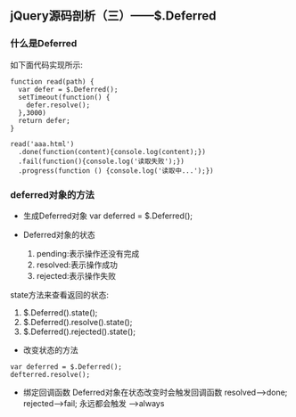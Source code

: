 ## jQuery源码剖析（三）——$.Deferred


### 什么是Deferred
如下面代码实现所示:
```
function read(path) {
  var defer = $.Deferred();
  setTimeout(function() {
    defer.resolve();
  },3000)
  return defer;
}

read('aaa.html')
  .done(function(content){console.log(content);})
  .fail(function(){console.log('读取失败');})
  .progress(function () {console.log('读取中...');})
```


### deferred对象的方法
* 生成Deferred对象
var deferred = $.Deferred();

* Deferred对象的状态

  1. pending:表示操作还没有完成
  2. resolved:表示操作成功
  3. rejected:表示操作失败

state方法来查看返回的状态:

  1. $.Deferred().state();
  1. $.Deferred().resolve().state();
  1. $.Deferred().rejected().state();

* 改变状态的方法
```
var deferred = $.Deferred();
defterred.resolve();
```

* 绑定回调函数
Deferred对象在状态改变时会触发回调函数
 resolved-->done; rejected-->fail; 永远都会触发 -->always





